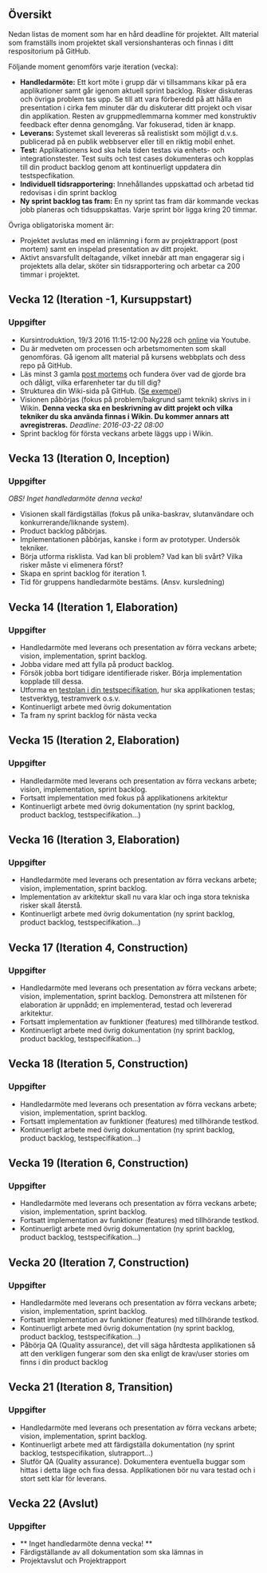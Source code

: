 ## Översikt
Nedan listas de moment som har en hård deadline för projektet. Allt material som framställs inom projektet skall versionshanteras och finnas i ditt respositorium på GitHub.

Följande moment genomförs varje iteration (vecka):

* **Handledarmöte:** Ett kort möte i grupp där vi tillsammans kikar på era applikationer samt går igenom aktuell sprint backlog. Risker diskuteras och övriga problem tas upp. Se till att vara förberedd på att hålla en presentation i cirka fem minuter där du diskuterar ditt projekt och visar din applikation. Resten av gruppmedlemmarna kommer med konstruktiv feedback efter denna genomgång. Var fokuserad, tiden är knapp.
* **Leverans:** Systemet skall levereras så realistiskt som möjligt d.v.s. publicerad på en publik webbserver eller till en riktig mobil enhet.
* **Test:** Applikationens kod ska hela tiden testas via enhets- och integrationstester. Test suits och test cases dokumenteras och kopplas till din product backlog genom att kontinuerligt uppdatera din testspecfikation.
* **Individuell tidsrapportering:** Innehållandes uppskattad och arbetad tid redovisas i din sprint backlog
* **Ny sprint backlog tas fram:** En ny sprint tas fram där kommande veckas jobb planeras och tidsuppskattas. Varje sprint bör ligga kring 20 timmar.

Övriga obligatoriska moment är:
* Projektet avslutas med en inlämning i form av projektrapport (post mortem) samt en inspelad presentation av ditt projekt.
* Aktivt ansvarsfullt deltagande, vilket innebär att man engagerar sig i projektets alla delar, sköter sin tidsrapportering och arbetar ca 200 timmar i projektet.

## Vecka 12 (Iteration -1, Kursuppstart)
### Uppgifter

* Kursintroduktion, 19/3 2016 11:15-12:00 Ny228 och <a href="https://www.youtube.com/channel/UCgYyzMic5Prtr9OW-jvVIYQ/live">online</a> via Youtube.
* Du är medveten om processen och arbetsmomenten som skall genomföras. Gå igenom allt material på kursens webbplats och dess repo på GitHub.
* Läs minst 3 gamla [post mortems](http://coursepress.lnu.se/kurs/individuellt-mjukvaruutvecklingsprojekt/projektet/post-mortem/) och fundera över vad de gjorde bra och dåligt, vilka erfarenheter tar du till dig?
* Strukturea din Wiki-sida på GitHub. ([Se exempel](https://github.com/1dv430/exempelstudent/wiki))
* Visionen påbörjas (fokus på problem/bakgrund samt teknik) skrivs in i Wikin. __Denna vecka ska en beskrivning av ditt projekt och vilka tekniker du ska använda finnas i Wikin. Du kommer annars att avregistreras.__ *Deadline: 2016-03-22 08:00*
* Sprint backlog för första veckans arbete läggs upp i Wikin.

## Vecka 13 (Iteration 0, Inception)
### Uppgifter

_OBS! Inget handledarmöte denna vecka!_

* Visionen skall färdigställas (fokus på unika-baskrav, slutanvändare och konkurrerande/liknande system).
* Product backlog påbörjas.
* Implementationen påbörjas, kanske i form av prototyper. Undersök tekniker.
* Börja utforma risklista. Vad kan bli problem? Vad kan bli svårt? Vilka risker måste vi elimenera först?
* Skapa en sprint backlog för iteration 1.
* Tid för gruppens handledarmöte bestäms. (Ansv. kursledning)

## Vecka 14 (Iteration 1, Elaboration)
### Uppgifter

* Handledarmöte med leverans och presentation av förra veckans arbete; vision, implementation, sprint backlog.
* Jobba vidare med att fylla på product backlog.
* Försök jobba bort tidigare identifierade risker. Börja implementation kopplade till dessa.
* Utforma en [testplan i din testspecifikation](https://github.com/1dv430/exempelstudent/wiki/Testspecifikation), hur ska applikationen testas; testverktyg, testramverk o.s.v.
* Kontinuerligt arbete med övrig dokumentation
* Ta fram ny sprint backlog för nästa vecka

## Vecka 15 (Iteration 2, Elaboration)
### Uppgifter

* Handledarmöte med leverans och presentation av förra veckans arbete; vision, implementation, sprint backlog.
* Fortsatt implementation med fokus på applikationens arkitektur
* Kontinuerligt arbete med övrig dokumentation (ny sprint backlog, product backlog, testspecifikation...)

## Vecka 16 (Iteration 3, Elaboration)
### Uppgifter

* Handledarmöte med leverans och presentation av förra veckans arbete; vision, implementation, sprint backlog.
* Implementation av arkitektur skall nu vara klar och inga stora tekniska risker skall återstå.
* Kontinuerligt arbete med övrig dokumentation (ny sprint backlog, product backlog, testspecifikation...)


## Vecka 17 (Iteration 4, Construction)
### Uppgifter

* Handledarmöte med leverans och presentation av förra veckans arbete; vision, implementation, sprint backlog. Demonstrera att milstenen för elaboration är uppnådd; en implementerad, testad och levererad arkitektur.
* Fortsatt implementation av funktioner (features) med tillhörande testkod.
* Kontinuerligt arbete med övrig dokumentation (ny sprint backlog, product backlog, testspecifikation...)

## Vecka 18 (Iteration 5, Construction)
### Uppgifter
* Handledarmöte med leverans och presentation av förra veckans arbete; vision, implementation, sprint backlog.
* Fortsatt implementation av funktioner (features) med tillhörande testkod.
* Kontinuerligt arbete med övrig dokumentation (ny sprint backlog, product backlog, testspecifikation...)

## Vecka 19 (Iteration 6, Construction)
### Uppgifter
* Handledarmöte med leverans och presentation av förra veckans arbete; vision, implementation, sprint backlog.
* Fortsatt implementation av funktioner (features) med tillhörande testkod.
* Kontinuerligt arbete med övrig dokumentation (ny sprint backlog, product backlog, testspecifikation...)


## Vecka 20 (Iteration 7, Construction)
### Uppgifter

* Handledarmöte med leverans och presentation av förra veckans arbete; vision, implementation, sprint backlog. 
* Fortsatt implementation av funktioner (features) med tillhörande testkod.
* Kontinuerligt arbete med övrig dokumentation (ny sprint backlog, product backlog, testspecifikation...)
* Påbörja QA (Quality assurance), det vill säga hårdtesta applikationen så att den verkligen fungerar som den ska enligt de krav/user stories om finns i din product backlog

## Vecka 21 (Iteration 8, Transition)
### Uppgifter
* Handledarmöte med leverans och presentation av förra veckans arbete; vision, implementation, sprint backlog.
* Kontinuerligt arbete med att färdigställa dokumentation (ny sprint backlog, testspecifikation, slutrapport...)
* Slutför QA (Quality assurance). Dokumentera eventuella buggar som hittas i detta läge och fixa dessa. Applikationen bör nu vara testad och i stort sett klar för leverans.


## Vecka 22 (Avslut)
### Uppgifter
* ** Inget handledarmöte denna vecka! **
* Färdigställande av all dokumentation som ska lämnas in
* Projektavslut och Projektrapport
